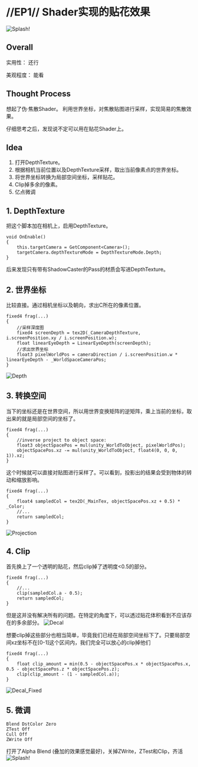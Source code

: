 # //EP1// Shader实现的贴花效果
![Splash!](./Blog/Images/splash.gif)
## Overall
实用性： 还行

美观程度： 能看

## Thought Process

想起了伪·焦散Shader。
利用世界坐标，对焦散贴图进行采样，实现简易的焦散效果。

仔细思考之后，发现说不定可以用在贴花Shader上。

## Idea
1. 打开DepthTexture。
2. 根据相机当前位置以及DepthTexture采样，取出当前像素点的世界坐标。
3. 将世界坐标转换为局部空间坐标，采样贴花。
4. Clip掉多余的像素。
5. 亿点微调

## 1. DepthTexture

把这个脚本加在相机上，启用DepthTexture。
```
void OnEnable()
{
	this.targetCamera = GetComponent<Camera>();
	targetCamera.depthTextureMode = DepthTextureMode.Depth;
}
```

后来发现只有带有ShadowCaster的Pass的材质会写进DepthTexture。

## 2. 世界坐标

比较直接。通过相机坐标以及朝向，求出C所在的像素位置。
```
fixed4 frag(...)
{
	//采样深度图
	fixed4 screenDepth = tex2D(_CameraDepthTexture, i.screenPosition.xy / i.screenPosition.w);
	float linearEyeDepth = LinearEyeDepth(screenDepth);
	//求出世界坐标
	float3 pixelWorldPos = cameraDirection / i.screenPosition.w * linearEyeDepth - _WorldSpaceCameraPos;
}
```
![Depth](./Blog/Images/EP1_2_1.jpg)

## 3. 转换空间
当下的坐标还是在世界空间，所以用世界变换矩阵的逆矩阵，乘上当前的坐标，取出来的就是局部空间的坐标了。
```
fixed4 frag(...)
{
	//inverse project to object space:
	float3 objectSpacePos = mul(unity_WorldToObject, pixelWorldPos);
	objectSpacePos.xz -= mul(unity_WorldToObject, float4(0, 0, 0, 1)).xz;
}
```

这个时候就可以直接对贴图进行采样了。可以看到，投影出的结果会受到物体的转动和缩放影响。

```
fixed4 frag(...)
{
	float4 sampledCol = tex2D(_MainTex, objectSpacePos.xz + 0.5) * _Color;
	//...
	return sampledCol;
}
```

![Projection](./Blog/Images/projection.gif)

## 4. Clip
首先换上了一个透明的贴花，然后clip掉了透明度<0.5的部分。
```
fixed4 frag(...)
{
	//...
	clip(sampledCol.a - 0.5);
	return sampledCol;
}
```
但是这并没有解决所有的问题。在特定的角度下，可以透过贴花体积看到不应该存在的多余部分。
![Decal](./Blog/Images/decal.gif)

想要clip掉这些部分也相当简单，毕竟我们已经在局部空间坐标下了。只要局部空间xz坐标不在[0-1]这个区间内，我们完全可以放心的clip掉他们

```
fixed4 frag(...)
{
	float clip_amount = min(0.5 - objectSpacePos.x * objectSpacePos.x, 0.5 - objectSpacePos.z * objectSpacePos.z);
	clip(clip_amount - (1 - sampledCol.a));
}
```

![Decal_Fixed](./Blog/Images/decal_fixed.gif)

## 5. 微调
```
Blend DstColor Zero
ZTest Off
Cull Off
ZWrite Off
```
打开了Alpha Blend (叠加的效果感觉最好)，关掉ZWrite，ZTest和Clip，齐活 
![Splash!](./Blog/Images/splash.gif)